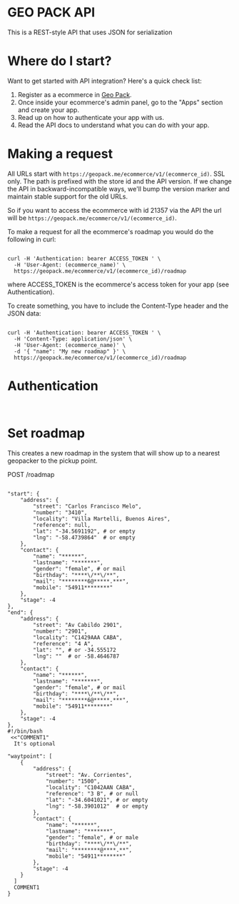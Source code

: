 # GEO PACK API

This is a REST-style API that uses JSON for serialization

# Where do I start?

Want to get started with API integration? Here's a quick check list:

1. Register as a ecommerce in [Geo Pack](https://geopack.me/ecommerce/sign_up).
2. Once inside your ecommerce's admin panel, go to the "Apps" section and create your app.
3. Read up on how to authenticate your app with us.
4. Read the API docs to understand what you can do with your app.

# Making a request

All URLs start with `https://geopack.me/ecommerce/v1/(ecommerce_id)`. SSL only. The path is prefixed with the store id and the API version. If we change the API in backward-incompatible ways, we'll bump the version marker and maintain stable support for the old URLs.

So if you want to access the ecommerce with id 21357 via the API the url will be `https://geopack.me/ecommerce/v1/(ecommerce_id)`.

To make a request for all the ecommerce's roadmap you would do the following in curl:

```shell

curl -H 'Authentication: bearer ACCESS_TOKEN ' \
  -H 'User-Agent: (ecommerce_name)' \
  https://geopack.me/ecommerce/v1/(ecommerce_id)/roadmap

```

where ACCESS_TOKEN is the ecommerce's access token for your app (see Authentication).

To create something, you have to include the Content-Type header and the JSON data:

```shell

curl -H 'Authentication: bearer ACCESS_TOKEN ' \
  -H 'Content-Type: application/json' \
  -H 'User-Agent: (ecommerce_name)' \
  -d '{ "name": "My new roadmap" }' \
  https://geopack.me/ecommerce/v1/(ecommerce_id)/roadmap

```

# Authentication
```shell


```


# Set roadmap

This creates a new roadmap in the system that will show up to a nearest geopacker to the pickup point.

POST /roadmap

```shell

"start": {
    "address": {
        "street": "Carlos Francisco Melo",
        "number": "3410",
        "locality": "Villa Martelli, Buenos Aires",
        "reference": null,
        "lat": "-34.5691192", # or empty
        "lng": "-58.4739864"  # or empty
    },
    "contact": {
        "name": "******",
        "lastname": "*******",
        "gender": "female", # or mail
        "birthday": "****\/**\/**",
        "mail": "********6@*****.***",
        "mobile": "54911********"
    },
    "stage": -4
},
"end": {
    "address": {
        "street": "Av Cabildo 2901",
        "number": "2901",
        "locality": "C1429AAA CABA",
        "reference": "4 A",
        "lat": "", # or -34.555172
        "lng": ""  # or -58.4646787
    },
    "contact": {
        "name": "******",
        "lastname": "*******",
        "gender": "female", # or mail
        "birthday": "****\/**\/**",
        "mail": "********6@*****.***",
        "mobile": "54911********"
    },
    "stage": -4
},
#!/bin/bash
 <<"COMMENT1"
  It's optional

"waytpoint": [
    {
        "address": {
            "street": "Av. Corrientes",
            "number": "1500",
            "locality": "C1042AAN CABA",
            "reference": "3 B", # or null
            "lat": "-34.6041021", # or empty
            "lng": "-58.3901012"  # or empty
        },
        "contact": {
            "name": "******",
            "lastname": "*******",
            "gender": "female", # or male
            "birthday": "****\/**\/**",
            "mail": "********@****.**",
            "mobile": "54911********"
        },
        "stage": -4
    }
  ]
  COMMENT1
}

```

